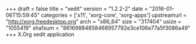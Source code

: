 +++
draft = false
title = "xedit"
version = "1.2.2-2"
date = "2016-01-06T15:59:45"
categories = ['x11', 'xorg-core', 'xorg-apps']
upstreamurl = "http://xorg.freedesktop.org"
arch = "x86_64"
size = "317404"
usize = "1055419"
sha1sum = "86169884858468957792e3ce106e77a5f3086a49"
+++
X.Org xedit application